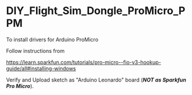 # DIY_Flight_Sim_Dongle_ProMicro_PPM

To install drivers for Arduino ProMicro 

Follow instructions from 

https://learn.sparkfun.com/tutorials/pro-micro--fio-v3-hookup-guide/all#installing-windows


Verify and Upload sketch as "Arduino Leonardo" board (***NOT as Sparkfun Pro Micro***).
